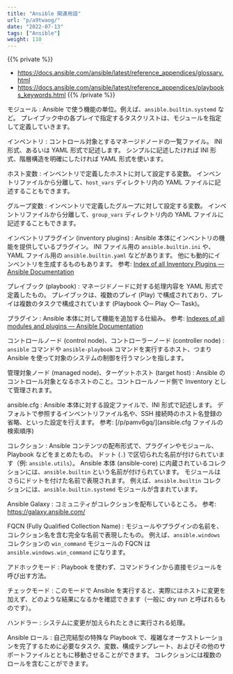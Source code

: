 ```yaml
---
title: "Ansible 関連用語"
url: "p/a9twaog/"
date: "2022-07-13"
tags: ["Ansible"]
weight: 110
---
```


{{% private %}}
- https://docs.ansible.com/ansible/latest/reference_appendices/glossary.html
- https://docs.ansible.com/ansible/latest/reference_appendices/playbooks_keywords.html
{{% /private %}}

モジュール
: Ansible で使う機能の単位。例えば、`ansible.builtin.systemd` など。
プレイブック中の各プレイで指定するタスクリストは、モジュールを指定して定義していきます。

インベントリ
: コントロール対象とするマネージドノードの一覧ファイル。
INI 形式、あるいは YAML 形式で記述します。
シンプルに記述したければ INI 形式、階層構造を明確にしたければ YAML 形式を使います。

ホスト変数
: インベントリで定義したホストに対して設定する変数。
インベントリファイルから分離して、`host_vars` ディレクトリ内の YAML ファイルに記述することもできます。

グループ変数
: インベントリで定義したグループに対して設定する変数。
インベントリファイルから分離して、`group_vars` ディレクトリ内の YAML ファイルに記述することもできます。

インベントリプラグイン (inventory plugins)
: Ansible 本体にインベントリの機能を提供しているプラグイン。
INI ファイル用の `ansible.builtin.ini` や、YAML ファイル用の `ansible.builtin.yaml` などがあります。
他にも動的にインベントリを生成するものもあります。
参考: [Index of all Inventory Plugins — Ansible Documentation](https://docs.ansible.com/ansible/latest/collections/index_inventory.html)

プレイブック (playbook)
: マネージドノードに対する処理内容を YAML 形式で定義したもの。
プレイブックは、複数のプレイ (Play) で構成されており、プレイは複数のタスクで構成されています (Playbook ◇─ Play ◇─ Task)。

プラグイン
: Ansible 本体に対して機能を追加する仕組み。
参考: [Indexes of all modules and plugins — Ansible Documentation](https://docs.ansible.com/ansible/latest/collections/all_plugins.html)

コントロールノード (control node)、コントローラーノード (controller node)
: `ansible` コマンドや `ansible-playbook` コマンドを実行するホスト、つまり Ansible を使って対象のシステムの制御を行うマシンを指します。

管理対象ノード (managed node)、ターゲットホスト (target host)
: Ansible のコントロール対象となるホストのこと。コントロールノード側で Inventory として管理されます。

ansible.cfg
: Ansible 本体に対する設定ファイルで、INI 形式で記述します。
デフォルトで参照するインベントリファイル名や、SSH 接続時のホスト名登録の省略、といった設定を行えます。
参考: [/p/pamv6gq/](ansible.cfg ファイルの検索順序)

コレクション
: Ansible コンテンツの配布形式で、プラグインやモジュール、Playbook などをまとめたもの。
ドット (`.`) で区切られた名前が付けられています（例: `ansible.utils`）。
Ansible 本体 (ansible-core) に内蔵されているコレクションには、`ansible.builtin` という名前が付けられています。
モジュールはさらにドットを付けた名前で表現されます。
例えば、`ansible.builtin` コレクションには、`ansible.builtin.systemd` モジュールが含まれています。

Ansible Galaxy
: コミュニティがコレクションを配布しているところ。
参考: https://galaxy.ansible.com/

FQCN (Fully Qualified Collection Name)
: モジュールやプラグインの名前を、コレクション名を含む完全な名前で表現したもの。
例えば、`ansible.windows` コレクションの `win_command` モジュールの FQCN は `ansible.windows.win_command` になります。

アドホックモード
: Playbook を使わず、コマンドラインから直接モジュールを呼び出す方法。

チェックモード
: このモードで Ansible を実行すると、実際にはホストに変更を加えず、どのような結果になるかを確認できます（一般に dry run と呼ばれるものです）。

ハンドラー
: システムに変更が加えられたときに実行される処理。

Ansible ロール
: 自己完結型の特殊な Playbook で、複雑なオーケストレーションを完了するために必要なタスク、変数、構成テンプレート、およびその他のサポートファイルとともに移動させることができます。
コレクションには複数のロールを含むことができます。

